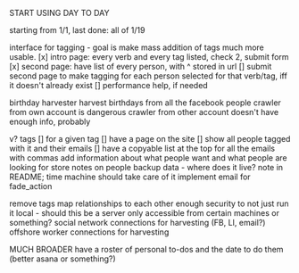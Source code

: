 START USING DAY TO DAY

starting from 1/1,
  last done: all of 1/19

interface for tagging - goal is make mass addition of tags much more usable.
  [x] intro page: every verb and every tag listed, check 2, submit form
  [x] second page: have list of every person, with ^ stored in url
  [] submit second page to make tagging for each person selected for that verb/tag, iff it doesn't already exist
  [] performance help, if needed

birthday harvester
  harvest birthdays from all the facebook people
    crawler from own account is dangerous
    crawler from other account doesn't have enough info, probably

v? tags
  [] for a given tag 
    [] have a page on the site
    [] show all people tagged with it and their emails
    [] have a copyable list at the top for all the emails with commas
add information about what people want and what people are looking for
store notes on people
backup data - where does it live? note in README; time machine should take care of it
implement email for fade_action

remove tags
map relationships to each other
enough security to not just run it local - should this be a server only accessible from certain machines or something?
social network connections for harvesting (FB, LI, email?)
offshore worker connections for harvesting

MUCH BROADER
have a roster of personal to-dos and the date to do them (better asana or something?)